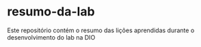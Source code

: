 # resumo-da-lab
Este repositório contém o resumo das lições aprendidas durante o desenvolvimento do lab na DIO
